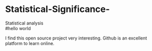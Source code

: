 # Statistical-Significance-
Statistical analysis  
#hello world

I find this open source project very interesting.
Github is an excellent platform to learn online. 
